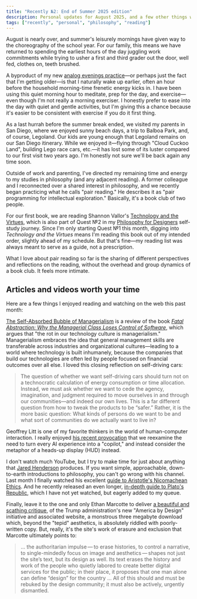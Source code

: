 ```yaml
---
title: "Recently №2: End of Summer 2025 edition"
description: Personal updates for August 2025, and a few other things worth your time.
tags: ["recently", "personal", "philosophy", "reading"]
---
```


August is nearly over, and summer's leisurely mornings have given way to the choreography of the school year. For our family, this means we have returned to spending the earliest hours of the day juggling work commitments while trying to usher a first and third grader out the door, well fed, clothes on, teeth brushed.

A byproduct of my new [analog evenings practice](/blog/habit-experiment-1-analog-evenings/)—or perhaps just the fact that I'm getting older—is that I naturally wake up earlier, often an hour before the household morning-time frenetic energy kicks in. I have been using this quiet morning hour to meditate, prep for the day, and exercise—even though I'm not really a morning exerciser. I honestly prefer to ease into the day with quiet and gentle activities, but I'm giving this a chance because it's easier to be consistent with exercise if you do it first thing.

As a last hurrah before the summer break ended, we visited my parents in San Diego, where we enjoyed sunny beach days, a trip to Balboa Park, and, of course, Legoland. Our kids are young enough that Legoland remains on our San Diego itinerary. While we enjoyed it—flying through "Cloud Cuckoo Land", building Lego race cars, etc.—it has lost some of its luster compared to our first visit two years ago. I'm honestly not sure we'll be back again any time soon.

Outside of work and parenting, I've directed my remaining time and energy to my studies in philosophy (and any adjacent reading). A former colleague and I reconnected over a shared interest in philosophy, and we recently began practicing what he calls "pair reading." He describes it as "pair programming for intellectual exploration." Basically, it's a book club of two people.

For our first book, we are reading Shannon Vallor's [Technology and the Virtues](https://academic.oup.com/book/25951), which is also part of Quest №2 in my [Philosophy for Designers](/notes/philosophy-for-designers/) self-study journey. Since I'm only starting Quest №1 this month, digging into *Technology and the Virtues* means I'm reading this book out of my intended order, slightly ahead of my schedule. But that's fine—my reading list was always meant to serve as a guide, not a prescription.

What I love about pair reading so far is the sharing of different perspectives and reflections on the reading, without the overhead and group dynamics of a book club. It feels more intimate.

## Articles and videos worth your time

Here are a few things I enjoyed reading and watching on the web this past month:

[The Self-Absorbed Bubble of Managerialism](https://hedgehogreview.com/issues/lessons-of-babel/articles/the-self-absorbed-bubble-of-managerialism) is a review of the book [*Fatal Abstraction: Why the Managerial Class Loses Control of Software*](https://bookshop.org/a/106240/9781324078951), which argues that "the rot in our technology culture is managerialism." Managerialism embraces the idea that general management skills are transferable across industries and organizational cultures—leading to a world where technology is built inhumanely, because the companies that build our technologies are often led by people focused on financial outcomes over all else. I loved this closing reflection on self-driving cars:

>The question of whether we want self-driving cars should turn not on a technocratic calculation of energy consumption or time allocation. Instead, we must ask whether we want to cede the agency, imagination, and judgment required to move ourselves in and through our communities—and indeed our own lives. This is a far different question from how to tweak the products to be “safer.” Rather, it is the more basic question: What kinds of persons do we want to be and what sort of communities do we actually want to live in?

Geoffrey Litt is one of my favorite thinkers in the world of human-computer interaction. I really enjoyed [his recent provocation](https://www.geoffreylitt.com/2025/07/27/enough-ai-copilots-we-need-ai-huds.html) that we reexamine the need to turn every AI experience into a "copilot," and instead consider the metaphor of a heads-up display (HUD) instead.

I don't watch much YouTube, but I try to make time for just about anything that [Jared Henderson](https://www.youtube.com/@_jared) produces. If you want simple, approachable, down-to-earth introductions to philosophy, you can't go wrong with his channel. Last month I finally watched his excellent [guide to Aristotle's Nicomachean Ethics](https://www.youtube.com/watch?v=GteRElF533Q). And he recently released an even longer, [in-depth guide to Plato's Republic](https://www.youtube.com/watch?v=oAp_POUGgB8), which I have not yet watched, but eagerly added to my queue.

Finally, leave it to the one and only Ethan Marcotte to deliver [a beautiful and scathing critique](https://ethanmarcotte.com/wrote/a-notional-design-studio/), of the Trump administration's new "America by Design" initiative and associated website, a monstrous three megabyte download which, beyond the "tepid" aesthetics, is absolutely riddled with poorly-written copy. But, really, it's the site's work of erasure and exclusion that Marcotte ultimately points to:

>... the authoritarian impulse — to erase histories, to control a narrative, to single-mindedly focus on image and aesthetics — shapes not just the site’s text, but its design as well. Its text erases the history and work of the people who quietly labored to create better digital services for the public; in their place, it proposes that one man alone can define “design” for the country ... All of this should and must be rebuked by the design community; it must also be actively, urgently dismantled.